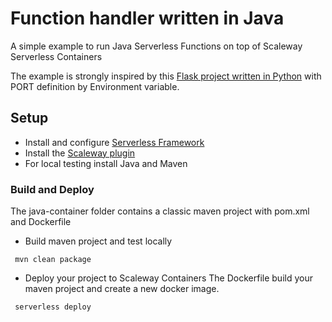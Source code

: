 # Function handler written in Java

A simple example to run Java Serverless Functions on top of Scaleway Serverless Containers

The example is strongly inspired by this [Flask project written in Python](https://github.com/scaleway/serverless-scaleway-functions/tree/master/examples/container) with PORT definition by Environment variable.

## Setup

- Install and configure [Serverless Framework](https://www.serverless.com/)
- Install the [Scaleway plugin](https://github.com/scaleway/serverless-scaleway-functions)
- For local testing install Java and Maven

### Build and Deploy

The java-container folder contains a classic maven project with pom.xml and Dockerfile

- Build maven project and test locally

```
 mvn clean package
```

- Deploy your project to Scaleway Containers
  The Dockerfile build your maven project and create a new docker image.

```
 serverless deploy
```
